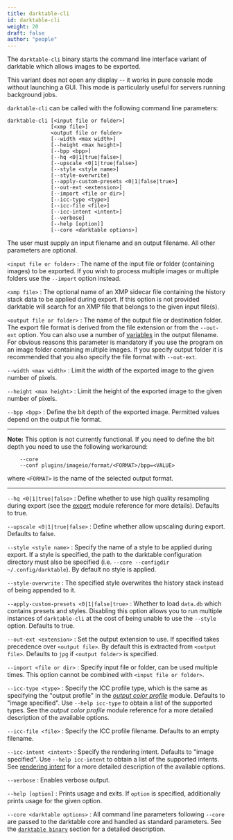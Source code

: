 ```yaml
---
title: darktable-cli
id: darktable-cli
weight: 20
draft: false
author: "people"
---
```


The `darktable-cli` binary starts the command line interface variant of darktable which allows images to be exported.

This variant does not open any display -- it works in pure console mode without launching a GUI. This mode is particularly useful for servers running background jobs.

`darktable-cli` can be called with the following command line parameters:

```
darktable-cli [<input file or folder>]
              [<xmp file>]
              <output file or folder>
              [--width <max width>]
              [--height <max height>]
              [--bpp <bpp>]
              [--hq <0|1|true|false>]
              [--upscale <0|1|true|false>]
              [--style <style name>]
              [--style-overwrite]
              [--apply-custom-presets <0|1|false|true>]
              [--out-ext <extension>]
              [--import <file or dir>]
              [--icc-type <type>]
              [--icc-file <file>]
              [--icc-intent <intent>]
              [--verbose]
              [--help [option]]
              [--core <darktable options>]
```

The user must supply an input filename and an output filename. All other parameters are optional.

`<input file or folder>`
: The name of the input file or folder (containing images) to be exported. If you wish to process multiple images or multiple folders use the `--import` option instead.

`<xmp file>`
: The optional name of an XMP sidecar file containing the history stack data to be applied during export. If this option is not provided darktable will search for an XMP file that belongs to the given input file(s).

`<output file or folder>`
: The name of the output file or destination folder. The export file format is derived from the file extension or from the `--out-ext` option. You can also use a number of [variables](../variables.md) in the output filename. For obvious reasons this parameter is mandatory if you use the program on an image folder containing multiple images. If you specify output folder it is recommended that you also specify the file format with `--out-ext`.

`--width <max width>`
: Limit the width of the exported image to the given number of pixels.

`--height <max height>`
: Limit the height of the exported image to the given number of pixels.

`--bpp <bpp>`
: Define the bit depth of the exported image. Permitted values depend on the output file format. 

---

**Note:** This option is not currently functional. If you need to define the bit depth you need to use the following workaround:

```
    --core
    --conf plugins/imageio/format/<FORMAT>/bpp=<VALUE>
```
where `<FORMAT>` is the name of the selected output format.

---

`--hq <0|1|true|false>`
: Define whether to use high quality resampling during export (see the [export](../../module-reference/utility-modules/shared/export.md) module reference for more details). Defaults to true.

`--upscale <0|1|true|false>`
: Define whether allow upscaling during export. Defaults to false.

`--style <style name>`
: Specify the name of a style to be applied during export. If a style is specified, the path to the darktable configuration directory must also be specified (i.e. `--core --configdir ~/.config/darktable`). By default no style is applied.

`--style-overwrite`
: The specified style overwrites the history stack instead of being appended to it.

`--apply-custom-presets <0|1|false|true>`
: Whether to load `data.db` which contains presets and styles. Disabling this option allows you to run multiple instances of `darktable-cli` at the cost of being unable to use the `--style` option. Defaults to true.

`--out-ext <extension>`
: Set the output extension to use. If specified takes precedence over `<output file>`. By default this is extracted from `<output file>`. Defaults to `jpg` if `<output folder>` is specified.

`--import <file or dir>`
: Specify input file or folder, can be used multiple times. This option cannot be combined with `<input file or folder>`.

`--icc-type <type>`
: Specify the ICC profile type, which is the same as specifying the "output profile" in the [_output color profile_](../../module-reference/processing-modules/output-color-profile.md) module. Defaults to "image specified". Use `--help icc-type` to obtain a list of the supported types. See the _output color profile_ module reference for a more detailed description of the available options.

`--icc-file <file>` 
: Specify the ICC profile filename. Defaults to an empty filename.

`--icc-intent <intent>` 
: Specify the rendering intent. Defaults to "image specified". Use `--help icc-intent` to obtain a list of the supported intents. See [rendering intent](../../special-topics/color-management/rendering-intent) for a more detailed description of the available options.

`--verbose`
: Enables verbose output.

`--help [option]`
: Prints usage and exits. If `option` is specified, additionally prints usage for the given option.

`--core <darktable options>`
: All command line parameters following `--core` are passed to the darktable core and handled as standard parameters. See the [`darktable binary`](./darktable.md) section for a detailed description.



